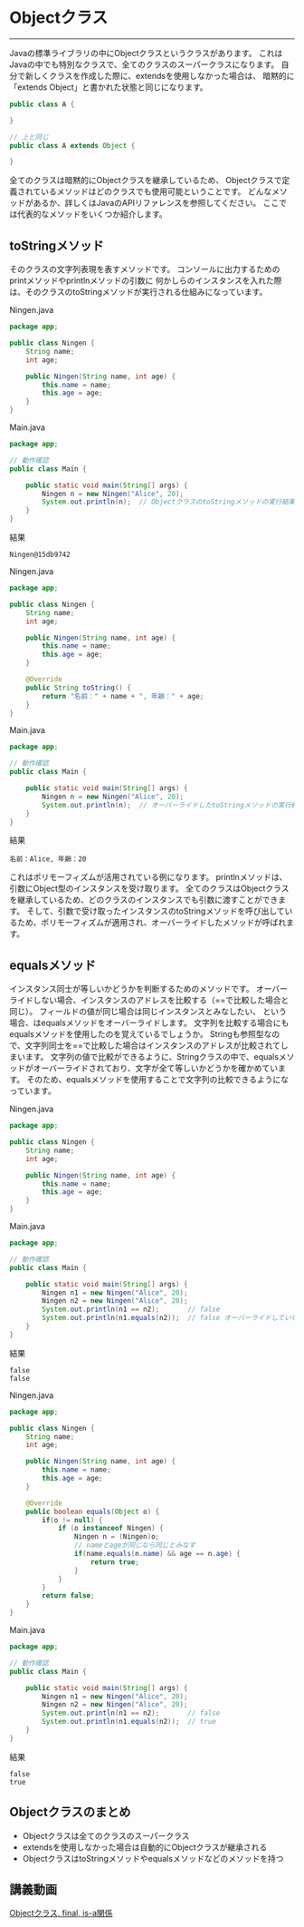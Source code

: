 # Objectクラス

---

Javaの標準ライブラリの中にObjectクラスというクラスがあります。
これはJavaの中でも特別なクラスで、全てのクラスのスーパークラスになります。
自分で新しくクラスを作成した際に、extendsを使用しなかった場合は、
暗黙的に「extends Object」と書かれた状態と同じになります。

```java
public class A {

}

// 上と同じ
public class A extends Object {

}
```

全てのクラスは暗黙的にObjectクラスを継承しているため、
Objectクラスで定義されているメソッドはどのクラスでも使用可能ということです。
どんなメソッドがあるか、詳しくはJavaのAPIリファレンスを参照してください。
ここでは代表的なメソッドをいくつか紹介します。

## toStringメソッド

そのクラスの文字列表現を表すメソッドです。
コンソールに出力するためのprintメソッドやprintlnメソッドの引数に
何かしらのインスタンスを入れた際は、そのクラスのtoStringメソッドが実行される仕組みになっています。

Ningen.java

```java
package app;

public class Ningen {
    String name;
    int age;

    public Ningen(String name, int age) {
        this.name = name;
        this.age = age;
    }
}
```

Main.java

```java
package app;

// 動作確認
public class Main {

    public static void main(String[] args) {
        Ningen n = new Ningen("Alice", 20);
        System.out.println(n);  // ObjectクラスのtoStringメソッドの実行結果が表示される
    }
}
```

結果

```text
Ningen@15db9742
```

Ningen.java

```java
package app;

public class Ningen {
    String name;
    int age;

    public Ningen(String name, int age) {
        this.name = name;
        this.age = age;
    }

    @Override
    public String toString() {
        return "名前：" + name + ", 年齢：" + age;
    }
}
```

Main.java

```java
package app;

// 動作確認
public class Main {

    public static void main(String[] args) {
        Ningen n = new Ningen("Alice", 20);
        System.out.println(n);  // オーバーライドしたtoStringメソッドの実行結果が表示される
    }
}
```

結果

```text
名前：Alice, 年齢：20
```

これはポリモーフィズムが活用されている例になります。
printlnメソッドは、引数にObject型のインスタンスを受け取ります。
全てのクラスはObjectクラスを継承しているため、どのクラスのインスタンスでも引数に渡すことができます。
そして、引数で受け取ったインスタンスのtoStringメソッドを呼び出しているため、ポリモーフィズムが適用され、オーバーライドしたメソッドが呼ばれます。

## equalsメソッド

インスタンス同士が等しいかどうかを判断するためのメソッドです。
オーバーライドしない場合、インスタンスのアドレスを比較する（\==で比較した場合と同じ）。
フィールドの値が同じ場合は同じインスタンスとみなしたい、
という場合、はequalsメソッドをオーバーライドします。
文字列を比較する場合にもequalsメソッドを使用したのを覚えているでしょうか。
Stringも参照型なので、文字列同士を\==で比較した場合はインスタンスのアドレスが比較されてしまいます。
文字列の値で比較ができるように、Stringクラスの中で、equalsメソッドがオーバーライドされており、文字が全て等しいかどうかを確かめています。
そのため、equalsメソッドを使用することで文字列の比較できるようになっています。

Ningen.java

```java
package app;

public class Ningen {
    String name;
    int age;

    public Ningen(String name, int age) {
        this.name = name;
        this.age = age;
    }
}
```

Main.java

```java
package app;

// 動作確認
public class Main {

    public static void main(String[] args) {
        Ningen n1 = new Ningen("Alice", 20);
        Ningen n2 = new Ningen("Alice", 20);
        System.out.println(n1 == n2);       // false
        System.out.println(n1.equals(n2));  // false オーバーライドしていない場合は==と同じ
    }
}
```

結果

```text
false
false
```

Ningen.java

```java
package app;

public class Ningen {
    String name;
    int age;

    public Ningen(String name, int age) {
        this.name = name;
        this.age = age;
    }

    @Override
    public boolean equals(Object o) {
        if(o != null) {
            if (o instanceof Ningen) {
                Ningen n = (Ningen)o;
                // nameとageが同じなら同じとみなす
                if(name.equals(n.name) && age == n.age) {
                    return true;
                }
            }
        }
        return false;
    }
}
```

Main.java

```java
package app;

// 動作確認
public class Main {

    public static void main(String[] args) {
        Ningen n1 = new Ningen("Alice", 20);
        Ningen n2 = new Ningen("Alice", 20);
        System.out.println(n1 == n2);       // false
        System.out.println(n1.equals(n2));  // true
    }
}
```

結果

```text
false
true
```

## Objectクラスのまとめ

- Objectクラスは全てのクラスのスーパークラス
- extendsを使用しなかった場合は自動的にObjectクラスが継承される
- ObjectクラスはtoStringメソッドやequalsメソッドなどのメソッドを持つ

## 講義動画

[Objectクラス, final, is-a関係](https://youtu.be/QuAHYe82R2g)
